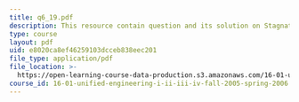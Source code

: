 ```yaml
---
title: q6_19.pdf
description: This resource contain question and its solution on Stagnation Quantities.
type: course
layout: pdf
uid: e8020ca8ef46259103dcceb838eec201
file_type: application/pdf
file_location: >-
  https://open-learning-course-data-production.s3.amazonaws.com/16-01-unified-engineering-i-ii-iii-iv-fall-2005-spring-2006/e8020ca8ef46259103dcceb838eec201_q6_19.pdf
course_id: 16-01-unified-engineering-i-ii-iii-iv-fall-2005-spring-2006
---
```

